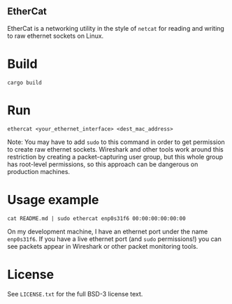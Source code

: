 EtherCat
--------

EtherCat is a networking utility in the style of `netcat` for reading and writing to raw ethernet sockets on Linux.

# Build

    cargo build

# Run

    ethercat <your_ethernet_interface> <dest_mac_address>

Note: You may have to add `sudo` to this command in order to get permission to create raw ethernet sockets. Wireshark and other tools work around this restriction by creating a packet-capturing user group, but this whole group has root-level permissions, so this approach can be dangerous on production machines.

# Usage example

    cat README.md | sudo ethercat enp0s31f6 00:00:00:00:00:00

On my development machine, I have an ethernet port under the name `enp0s31f6`. If you have a live ethernet port (and `sudo` permissions!) you can see packets appear in Wireshark or other packet monitoring tools.

# License

See `LICENSE.txt` for the full BSD-3 license text.
